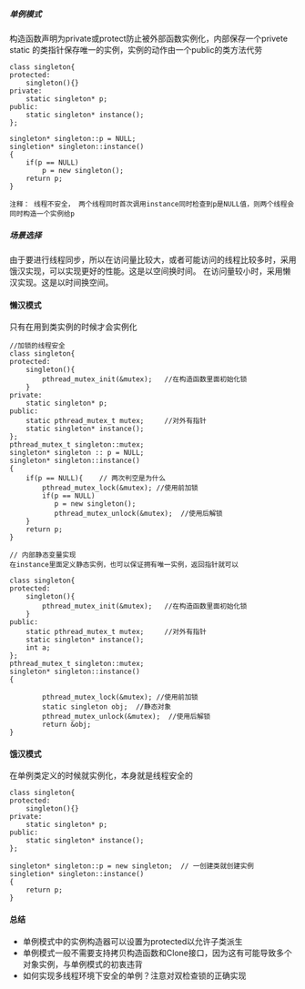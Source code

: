 
##### 单例模式
构造函数声明为private或protect防止被外部函数实例化，内部保存一个privete static 的类指针保存唯一的实例，实例的动作由一个public的类方法代劳

```
class singleton{
protected:
    singleton(){}
private:
    static singleton* p;
public:
    static singleton* instance();
};

singleton* singleton::p = NULL;
singletion* singleton::instance()
{
    if(p == NULL)
        p = new singleton();
    return p;
}

注释： 线程不安全， 两个线程同时首次调用instance同时检查到p是NULL值，则两个线程会同时构造一个实例给p
```
##### 场景选择
由于要进行线程同步，所以在访问量比较大，或者可能访问的线程比较多时，采用饿汉实现，可以实现更好的性能。这是以空间换时间。
在访问量较小时，采用懒汉实现。这是以时间换空间。

#### 懒汉模式
只有在用到类实例的时候才会实例化
```
//加锁的线程安全
class singleton{
protected:
    singleton(){
        pthread_mutex_init(&mutex);   //在构造函数里面初始化锁
    }
private:
    static singleton* p;
public:
    static pthread_mutex_t mutex;     //对外有指针
    static singleton* instance();
};
pthread_mutex_t singleton::mutex;
singleton* singleton :: p = NULL;
singleton* singleton::instance()
{
    if(p == NULL){    // 两次判空是为什么
        pthread_mutex_lock(&mutex); //使用前加锁
        if(p == NULL)
           p = new singleton();
           pthread_mutex_unlock(&mutex);  //使用后解锁
    }
    return p;
}

```
```
// 内部静态变量实现
在instance里面定义静态实例，也可以保证拥有唯一实例，返回指针就可以

class singleton{
protected:
    singleton(){
        pthread_mutex_init(&mutex);   //在构造函数里面初始化锁
    }
public:
    static pthread_mutex_t mutex;     //对外有指针
    static singleton* instance();
    int a;
};
pthread_mutex_t singleton::mutex;
singleton* singleton::instance()
{
    
        pthread_mutex_lock(&mutex); //使用前加锁
        static singleton obj;  //静态对象
        pthread_mutex_unlock(&mutex);  //使用后解锁
        return &obj;
}
```


#### 饿汉模式

在单例类定义的时候就实例化，本身就是线程安全的
```
class singleton{
protected:
    singleton(){}
private:
    static singleton* p;
public:
    static singleton* instance();
};

singleton* singleton::p = new singleton;  // 一创建类就创建实例
singletion* singleton::instance()
{
    return p;
}
```
#### 总结
+ 单例模式中的实例构造器可以设置为protected以允许子类派生
+	单例模式一般不需要支持拷贝构造函数和Clone接口，因为这有可能导致多个对象实例，与单例模式的初衷违背
+ 如何实现多线程环境下安全的单例？注意对双检查锁的正确实现
